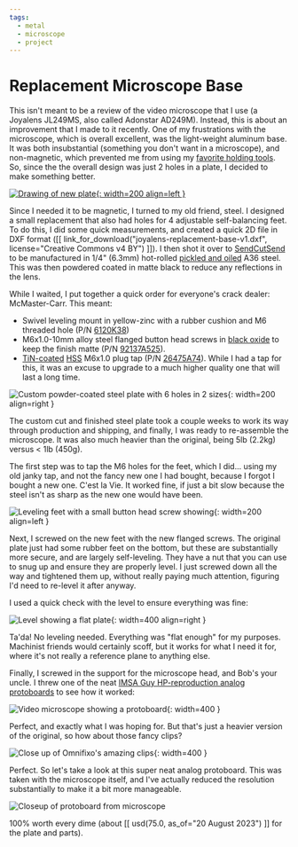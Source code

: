 ```yaml
---
tags:
  - metal
  - microscope
  - project
---
```

# Replacement Microscope Base

This isn't meant to be a review of the video microscope that I use (a
Joyalens JL249MS, also called Adonstar AD249M). Instead, this is about
an improvement that I made to it recently. One of my frustrations with
the microscope, which is overall excellent, was the light-weight
aluminum base. It was both insubstantial (something you don't want in a
microscope), and non-magnetic, which prevented me from using my
[favorite holding
tools](https://omnifixo.com/). So, since the the overall design was just
2 holes in a plate, I decided to make something better.

[![Drawing of new plate](img/joyalens-replacement-base-v1.png){: width=200 align=left }](/files/joyalens-replacement-base-v1.dxf)

Since I needed it to be magnetic, I turned to my old friend, steel. I
designed a small replacement that also had holes for 4 adjustable
self-balancing feet. To do this, I did some quick measurements, and
created a quick 2D file in DXF format ([[
link_for_download("joyalens-replacement-base-v1.dxf", license="Creative
Commons v4 BY") ]]). I then shot it over to
[SendCutSend](https://sendcutsend.com/) to be manufactured in 1/4"
(6.3mm) hot-rolled [pickled and
oiled](https://www.metalsupermarkets.com/what-is-pickling-and-oiling/)
A36 steel. This was then powdered coated in matte black to reduce any
reflections in the lens.

While I waited, I put together a quick order for everyone's crack
dealer: McMaster-Carr. This meant:

* Swivel leveling mount in yellow-zinc with a rubber cushion and M6
  threaded hole (P/N [6120K38](https://www.mcmaster.com/6120K38/))
* M6x1.0-10mm alloy steel flanged button head screws in [black
  oxide](https://en.wikipedia.org/wiki/Black_oxide) to keep the finish
  matte (P/N [92137A525](https://www.mcmaster.com/92137A525/)). 
* [TiN-coated](https://en.wikipedia.org/wiki/Titanium_nitride)
  [HSS](https://en.wikipedia.org/wiki/High-speed_steel) M6x1.0 plug tap
  (P/N [26475A74](https://www.mcmaster.com/26475A74/)). While I had a tap
  for this, it was an excuse to upgrade to a much higher quality one
  that will last a long time.

![Custom powder-coated steel plate with 6 holes in 2
sizes](img/steel-plate.jpg){: width=200 align=right }

The custom cut and finished steel plate took a couple weeks to work its
way through production and shipping, and finally, I was ready to
re-assemble the microscope. It was also much heavier than the original,
being 5lb (2.2kg) versus < 1lb (450g). 

The first step was to tap the M6 holes for the feet, which I did...
using my old janky tap, and not the fancy new one I had bought, because
I forgot I bought a new one. C'est la Vie. It worked fine, if just a bit
slow because the steel isn't as sharp as the new one would have been.

![Leveling feet with a small button head screw
showing](img/adjustable-foot-installed.jpg){: width=200 align=left }

Next, I screwed on the new feet with the new flanged screws. The
original plate just had some rubber feet on the bottom, but these are
substantially more secure, and are largely self-leveling. They have a
nut that you can use to snug up and ensure they are properly level. I
just screwed down all the way and tightened them up, without really
paying much attention, figuring I'd need to re-level it after anyway.

I used a quick check with the level to ensure everything was fine:

![Level showing a flat plate](img/level.jpg){: width=400 align=right }

Ta'da! No leveling needed. Everything was "flat enough" for my purposes.
Machinist friends would certainly scoff, but it works for what I need it
for, where it's not really a reference plane to anything else.

Finally, I screwed in the support for the microscope head, and Bob's
your uncle. I threw one of the neat [IMSA Guy HP-reproduction analog
protoboards](https://www.youtube.com/watch?v=-DdpwAWd7eg) to see how it
worked:

![Video microscope showing a protoboard](img/microscope.jpg){: width=400 }

Perfect, and exactly what I was hoping for. But that's just a heavier
version of the original, so how about those fancy clips?

![Close up of Omnifixo's amazing clips](img/work-holding.jpg){: width=400 }

Perfect. So let's take a look at this super neat analog protoboard. This
was taken with the microscope itself, and I've actually reduced the
resolution substantially to make it a bit more manageable.

![Closeup of protoboard from microscope](img/protoboard-closeup.jpg)

100% worth every dime (about [[ usd(75.0, as_of="20 August 2023") ]] for
the plate and parts). 